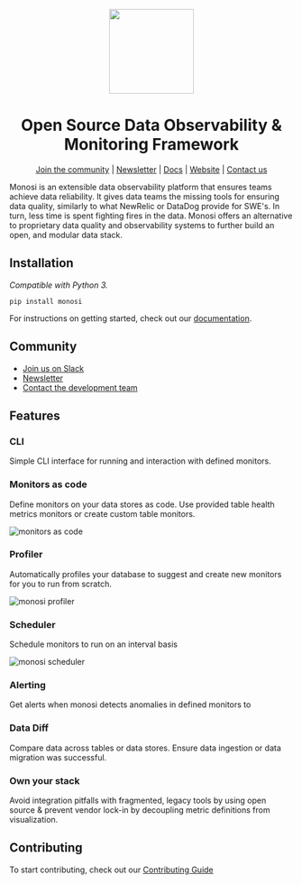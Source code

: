 <p align="center">
  <a href="https://github.com/monosidev/monosi-oss/">
    <img width="150px" height="150px" src="https://avatars.githubusercontent.com/u/93743778?s=200&v=4"/>
  </a>
</p>

<h1 align="center">Open Source Data Observability & Monitoring Framework</h1>

<p align="center">
  <a href="https://monosi.dev/slack">Join the community</a>
  |
  <a href="https://www.monosi.dev/community.html">Newsletter</a>
  |
  <a href="https://docs.monosi.dev">Docs</a>
  |  
  <a href="https://www.monosi.dev">Website</a>
  |
  <a href="mailto:support@monosi.dev">Contact us</a>
</p>


Monosi is an extensible data observability platform that ensures teams achieve data reliability. It gives data teams the missing tools for ensuring data quality, similarly to what NewRelic or DataDog provide for SWE's. In turn, less time is spent fighting fires in the data. Monosi offers an alternative to proprietary data quality and observability systems to further build an open, and modular data stack.

## Installation
*Compatible with Python 3.*

```
pip install monosi
```

For instructions on getting started, check out our [documentation](https://docs.monosi.dev/introduction/getting-started).

## Community

* [Join us on Slack](https://monosi.dev/slack)
* [Newsletter](https://www.monosi.dev/community.html)
* [Contact the development team](mailto:support@monosi.dev)

## Features

### CLI

Simple CLI interface for running and interaction with defined monitors.  
### Monitors as code

Define monitors on your data stores as code. Use provided table health metrics monitors or create custom table monitors. 

![monitors as code](https://www.monosi.dev/images/custom_monitor.gif)
### Profiler
Automatically profiles your database to suggest and create new monitors for you to run from scratch.

![monosi profiler](https://www.monosi.dev/images/profile.gif)
### Scheduler

Schedule monitors to run on an interval basis

![monosi scheduler](https://www.monosi.dev/images/scheduler.gif)

### Alerting

Get alerts when monosi detects anomalies in defined monitors to

### Data Diff

Compare data across tables or data stores.
Ensure data ingestion or data migration was successful.

### Own your stack
Avoid integration pitfalls with fragmented, legacy tools by using open source & prevent vendor lock-in by decoupling metric definitions from visualization.

## Contributing

To start contributing, check out our [Contributing Guide](CONTRIBUTING.md)



